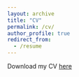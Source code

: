 ```yaml
---
layout: archive
title: "CV"
permalink: /cv/
author_profile: true
redirect_from:
  - /resume
---
```


Download my CV [here](https://smriti1694.github.io/files/CV_SmritiGanapathi.pdf)
